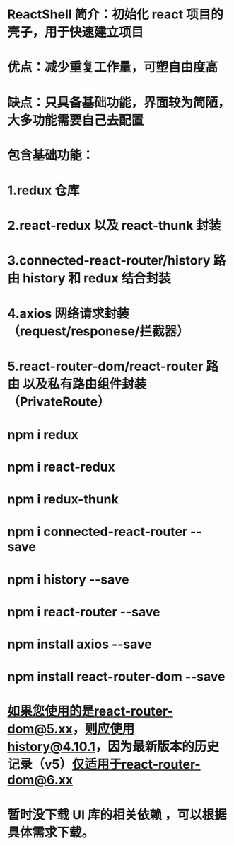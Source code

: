 # ReactShell 简介：初始化 react 项目的壳子，用于快速建立项目

# 优点：减少重复工作量，可塑自由度高

# 缺点：只具备基础功能，界面较为简陋，大多功能需要自己去配置

# 包含基础功能：

# 1.redux 仓库

# 2.react-redux 以及 react-thunk 封装

# 3.connected-react-router/history 路由 history 和 redux 结合封装

# 4.axios 网络请求封装（request/responese/拦截器）

# 5.react-router-dom/react-router 路由 以及私有路由组件封装（PrivateRoute）

# npm i redux

# npm i react-redux

# npm i redux-thunk

# npm i connected-react-router --save

# npm i history --save

# npm i react-router --save

# npm install axios --save

# npm install react-router-dom --save

# 如果您使用的是react-router-dom@5.xx，则应使用history@4.10.1，因为最新版本的历史记录（v5）仅适用于react-router-dom@6.xx

# 暂时没下载 UI 库的相关依赖 ，可以根据具体需求下载。
